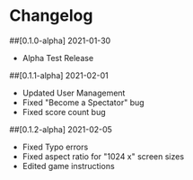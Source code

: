 # Changelog

##[0.1.0-alpha] 2021-01-30

- Alpha Test Release

##[0.1.1-alpha] 2021-02-01

- Updated User Management
- Fixed "Become a Spectator" bug
- Fixed score count bug

##[0.1.2-alpha] 2021-02-05

- Fixed Typo errors
- Fixed aspect ratio for "1024 x" screen sizes
- Edited game instructions

